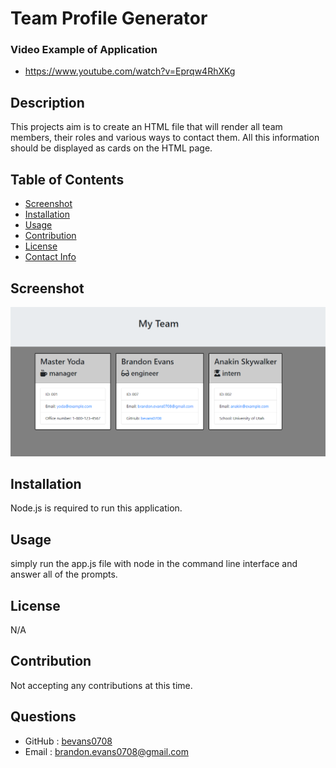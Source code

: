 # Team Profile Generator

   ### Video Example of Application
   * https://www.youtube.com/watch?v=Eprqw4RhXKg

   ## Description
   This projects aim is to create an HTML file that will render all team members, their roles and various ways to contact them. All this information should be displayed as cards      on the HTML page.

   ## Table of Contents
   
   * [Screenshot](screenshot)
   * [Installation](#installation)
   * [Usage](#usage)
   * [Contribution](#contribution)
   * [License](#license)
   * [Contact Info](#questions)


   ## Screenshot
   ![image](https://github.com/bevans0708/team-profile-generator/blob/main/assets/Capture.PNG)
   
   ## Installation
   Node.js is required to run this application.

   ## Usage
   simply run the app.js file with node in the command line interface and answer all of the prompts.

   ## License
   N/A

   ## Contribution
   Not accepting any contributions at this time.

   ## Questions
   * GitHub : [bevans0708](#https://github.com/bevans0708)
   * Email : [brandon.evans0708@gmail.com](#brandon.evans0708@gmail.com)

